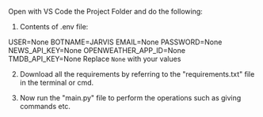 Open with VS Code the Project Folder and do the following:

1) Contents of .env file:

USER=None
BOTNAME=JARVIS
EMAIL=None
PASSWORD=None
NEWS_API_KEY=None
OPENWEATHER_APP_ID=None
TMDB_API_KEY=None
Replace `None` with your values

2) Download all the requirements by referring to the "requirements.txt" file in the terminal or cmd.
 
3) Now run the "main.py" file to perform the operations such as giving commands etc.
